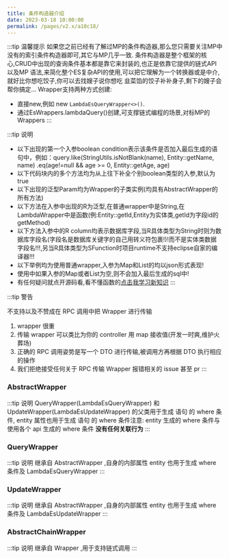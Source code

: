 ```yaml
---
title: 条件构造器介绍
date: 2023-03-18 10:00:00
permalink: /pages/v2.x/a10c18/
---
```

:::tip 温馨提示
如果您之前已经有了解过MP的条件构造器,那么您只需要关注MP中没有的索引条件构造器即可,其它与MP几乎一致.
条件构造器是整个框架的核心,CRUD中出现的查询条件基本都是靠它来封装的,也正是依靠它提供的链式API以及MP
语法,来简化整个ES复杂API的使用,可以把它理解为一个转换器或是中介,就好比你想吃饺子,你可以去找嫂子说你想吃
韭菜馅的饺子补补身子,剩下的嫂子会帮你搞定...
Wrapper支持两种方式创建:
- 直接new,例如 new `LambdaEsQueryWrapper<>()`.
- 通过EsWrappers.lambdaQuery()创建,可支撑链式编程的场景,对标MP的Wrappers
  :::

:::tip 说明

- 以下出现的第一个入参boolean condition表示该条件是否加入最后生成的语句中，例如：query.like(StringUtils.isNotBlank(name), Entity::getName, name) .eq(age!=null && age >= 0, Entity::getAge, age)
- 以下代码块内的多个方法均为从上往下补全个别boolean类型的入参,默认为true
- 以下出现的泛型Param均为Wrapper的子类实例(均具有AbstractWrapper的所有方法)
- 以下方法在入参中出现的R为泛型,在普通wrapper中是String,在LambdaWrapper中是函数(例:Entity::getId,Entity为实体类,getId为字段id的getMethod)
- 以下方法入参中的R column均表示数据库字段,当R具体类型为String时则为数据库字段名(字段名是数据库关键字的自己用转义符包裹!)!而不是实体类数据字段名!!!,另当R具体类型为SFunction时项目runtime不支持eclipse自家的编译器!!!
- 以下举例均为使用普通wrapper,入参为Map和List的均以json形式表现!
- 使用中如果入参的Map或者List为空,则不会加入最后生成的sql中!
- 有任何疑问就点开源码看,看不懂函数的[点击我学习新知识](https://www.jianshu.com/p/613a6118e2e0)
  :::

:::tip 警告

不支持以及不赞成在 RPC 调用中把 Wrapper 进行传输
1. wrapper 很重
1. 传输 wrapper 可以类比为你的 controller 用 map 接收值(开发一时爽,维护火葬场)
1. 正确的 RPC 调用姿势是写一个 DTO 进行传输,被调用方再根据 DTO 执行相应的操作
1. 我们拒绝接受任何关于 RPC 传输 Wrapper 报错相关的 issue 甚至 pr
   :::

### AbstractWrapper

:::tip 说明
QueryWrapper(LambdaEsQueryWrapper) 和 UpdateWrapper(LambdaEsUpdateWrapper) 的父类用于生成 语句 的 where 条件, entity 属性也用于生成 语句 的 where 条件注意: entity 生成的 where 条件与 使用各个 api 生成的 where 条件 **没有任何关联行为**
:::

### QueryWrapper

:::tip 说明
继承自 AbstractWrapper ,自身的内部属性 entity 也用于生成 where 条件及 LambdaEsQueryWrapper
:::

### UpdateWrapper

:::tip 说明
继承自 AbstractWrapper ,自身的内部属性 entity 也用于生成 where 条件及 LambdaEsUpdateWrapper
:::

### AbstractChainWrapper

:::tip 说明
继承自 Wrapper ,用于支持链式调用
:::